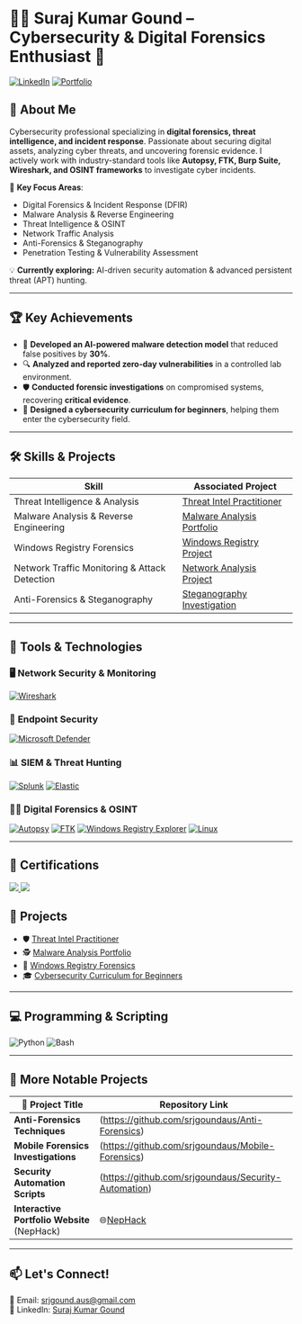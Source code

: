 # 👨‍💻 Suraj Kumar Gound – Cybersecurity & Digital Forensics Enthusiast 🔐  

[![LinkedIn](https://img.shields.io/badge/-LinkedIn-0072b1?&style=for-the-badge&logo=linkedin&logoColor=white)](https://www.linkedin.com/in/suraj-gound) [![Portfolio](https://img.shields.io/badge/-Visit_My_Portfolio-black?&style=for-the-badge&logo=github&logoColor=white)](https://www.nephack.com.au)  

## 🎯 About Me  

Cybersecurity professional specializing in **digital forensics, threat intelligence, and incident response**. Passionate about securing digital assets, analyzing cyber threats, and uncovering forensic evidence. I actively work with industry-standard tools like **Autopsy, FTK, Burp Suite, Wireshark, and OSINT frameworks** to investigate cyber incidents.  

🔹 **Key Focus Areas**:  
- Digital Forensics & Incident Response (DFIR)  
- Malware Analysis & Reverse Engineering  
- Threat Intelligence & OSINT  
- Network Traffic Analysis  
- Anti-Forensics & Steganography  
- Penetration Testing & Vulnerability Assessment  

💡 **Currently exploring:** AI-driven security automation & advanced persistent threat (APT) hunting.  

---

## 🏆 Key Achievements  

- 🥇 **Developed an AI-powered malware detection model** that reduced false positives by **30%**.  
- 🔍 **Analyzed and reported zero-day vulnerabilities** in a controlled lab environment.  
- 🛡️ **Conducted forensic investigations** on compromised systems, recovering **critical evidence**.  
- 📜 **Designed a cybersecurity curriculum for beginners**, helping them enter the cybersecurity field.  

---

## 🛠️ Skills & Projects  

| Skill                                         | Associated Project                                      |
|-----------------------------------------------|-------------------------------------------------------|
| Threat Intelligence & Analysis               | [Threat Intel Practitioner](https://github.com/srjgoundaus/Threat-Intel) |
| Malware Analysis & Reverse Engineering       | [Malware Analysis Portfolio](https://github.com/srjgoundaus/Malware-Analysis) |
| Windows Registry Forensics                   | [Windows Registry Project](https://github.com/srjgoundaus/Windows-Registry) |
| Network Traffic Monitoring & Attack Detection | [Network Analysis Project](https://github.com/srjgoundaus/Network-Monitoring) |
| Anti-Forensics & Steganography               | [Steganography Investigation](https://github.com/srjgoundaus/Steganography-Analysis) |

---

## 🔧 Tools & Technologies  

### 🖥️ **Network Security & Monitoring**  
[![Wireshark](https://img.shields.io/badge/-Wireshark-1679A7?&style=for-the-badge&logo=Wireshark&logoColor=white)]()  

### 🔐 **Endpoint Security**  
[![Microsoft Defender](https://img.shields.io/badge/-Microsoft_Defender_for_Endpoint-00A4EF?&style=for-the-badge&logo=Microsoft&logoColor=white)]()  

### 📊 **SIEM & Threat Hunting**  
[![Splunk](https://img.shields.io/badge/-Splunk-000000?&style=for-the-badge&logo=Splunk&logoColor=white)]()  [![Elastic](https://img.shields.io/badge/-Elastic-005571?&style=for-the-badge&logo=Elastic&logoColor=white)]()  

### 🕵️‍♂️ **Digital Forensics & OSINT**  
[![Autopsy](https://img.shields.io/badge/-Autopsy-000000?&style=for-the-badge&logoColor=white)]()  [![FTK](https://img.shields.io/badge/-FTK-FF4500?&style=for-the-badge&logoColor=white)]()  [![Windows Registry Explorer](https://img.shields.io/badge/-Windows_Registry_Explorer-4B0082?&style=for-the-badge&logoColor=white)]()  [![Linux](https://img.shields.io/badge/-Linux-FCC624?&style=for-the-badge&logo=linux&logoColor=black)]()  

---

## 📜 Certifications  
<div>
    <a href="https://www.coursera.org/professional-certificates/google-cybersecurity" target="_blank">
        <img src="https://img.shields.io/badge/-Google Cybersecurity Professional-000080?&style=for-the-badge&logoColor=white" />
    </a>
    <img src="https://img.shields.io/badge/-Comptia Security+ : Inprogress....-4D4D4D?&style=for-the-badge&logoColor=white" />
</div>

## 🚀 Projects  

- 🛡️ [Threat Intel Practitioner](https://github.com/srjgoundaus/Threat-Intel)  
- 🕵️ [Malware Analysis Portfolio](https://github.com/srjgoundaus/Malware-Analysis)  
- 🔎 [Windows Registry Forensics](https://github.com/srjgoundaus/Windows-Registry)  
- 🎓 [Cybersecurity Curriculum for Beginners](https://github.com/srjgoundaus/Cybersecurity-Training)  

---

## 💻 Programming & Scripting  

![Python](https://img.shields.io/badge/Python-blue?style=for-the-badge&logo=python)  ![Bash](https://img.shields.io/badge/Bash-black?style=for-the-badge&logo=gnu-bash)  

---

## 🔗 More Notable Projects  

| 📌 Project Title                              |  Repository Link |
|-----------------------------------------------|------------------------------------------------|
| **Anti-Forensics Techniques**                | (https://github.com/srjgoundaus/Anti-Forensics) |
| **Mobile Forensics Investigations**          | (https://github.com/srjgoundaus/Mobile-Forensics) |
| **Security Automation Scripts**              | (https://github.com/srjgoundaus/Security-Automation) |
| **Interactive Portfolio Website** (NepHack)  | 🌐[NepHack](https://www.nephack.com.au)
---

## 📫 Let's Connect!  

📧 Email: [srjgound.aus@gmail.com](mailto:srjgound.aus@gmail.com)  
💼 LinkedIn: [Suraj Kumar Gound](https://www.linkedin.com/in/suraj-gound)  
